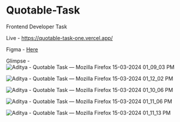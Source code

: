 # Quotable-Task

Frontend Developer Task

Live - https://quotable-task-one.vercel.app/

Figma - [Here](https://www.figma.com/file/qETkhf7rjV74AblN1s5KPv/Quoteverse?type=design&node-id=305-1874&mode=design&t=dGJuhHy5j5tg4AFn-0)

Glimpse - 
![Aditya - Quotable Task — Mozilla Firefox 15-03-2024 01_09_03 PM](https://github.com/AaadityaG/Quotable-Task/assets/114663382/f4c00ebf-16ac-4a03-b09c-55b7d79b2bcf)

![Aditya - Quotable Task — Mozilla Firefox 15-03-2024 01_12_02 PM](https://github.com/AaadityaG/Quotable-Task/assets/114663382/4ddda36b-186a-4162-8457-50fc5fa6c2dd)


![Aditya - Quotable Task — Mozilla Firefox 15-03-2024 01_10_06 PM](https://github.com/AaadityaG/Quotable-Task/assets/114663382/ee495015-fdc5-4eee-92f0-d7c27db1a04f)

![Aditya - Quotable Task — Mozilla Firefox 15-03-2024 01_11_06 PM](https://github.com/AaadityaG/Quotable-Task/assets/114663382/908c4155-ecd9-498f-b6b6-93bb5f2a2e82)

![Aditya - Quotable Task — Mozilla Firefox 15-03-2024 01_11_13 PM](https://github.com/AaadityaG/Quotable-Task/assets/114663382/ad4efcca-6efc-46e1-80ce-620178006cde)
